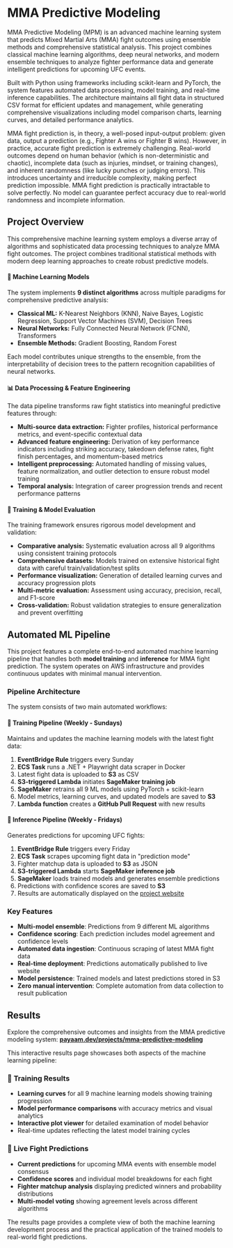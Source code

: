 # MMA Predictive Modeling

MMA Predictive Modeling (MPM) is an advanced machine learning system that predicts Mixed Martial Arts (MMA) fight outcomes using ensemble methods and comprehensive statistical analysis. This project combines classical machine learning algorithms, deep neural networks, and modern ensemble techniques to analyze fighter performance data and generate intelligent predictions for upcoming UFC events.

Built with Python using frameworks including scikit-learn and PyTorch, the system features automated data processing, model training, and real-time inference capabilities. The architecture maintains all fight data in structured CSV format for efficient updates and management, while generating comprehensive visualizations including model comparison charts, learning curves, and detailed performance analytics.

MMA fight prediction is, in theory, a well-posed input-output problem: given data, output a prediction (e.g., Fighter A wins or Fighter B wins). However, in practice, accurate fight prediction is extremely challenging. Real-world outcomes depend on human behavior (which is non-deterministic and chaotic), incomplete data (such as injuries, mindset, or training changes), and inherent randomness (like lucky punches or judging errors). This introduces uncertainty and irreducible complexity, making perfect prediction impossible. MMA fight prediction is practically intractable to solve perfectly. No model can guarantee perfect accuracy due to real-world randomness and incomplete information.

## Project Overview

This comprehensive machine learning system employs a diverse array of algorithms and sophisticated data processing techniques to analyze MMA fight outcomes. The project combines traditional statistical methods with modern deep learning approaches to create robust predictive models.

#### 🧠 **Machine Learning Models**

The system implements **9 distinct algorithms** across multiple paradigms for comprehensive predictive analysis:

- **Classical ML:** K-Nearest Neighbors (KNN), Naive Bayes, Logistic Regression, Support Vector Machines (SVM), Decision Trees
- **Neural Networks:** Fully Connected Neural Network (FCNN), Transformers
- **Ensemble Methods:** Gradient Boosting, Random Forest

Each model contributes unique strengths to the ensemble, from the interpretability of decision trees to the pattern recognition capabilities of neural networks.

#### 📊 **Data Processing & Feature Engineering**

The data pipeline transforms raw fight statistics into meaningful predictive features through:

- **Multi-source data extraction:** Fighter profiles, historical performance metrics, and event-specific contextual data
- **Advanced feature engineering:** Derivation of key performance indicators including striking accuracy, takedown defense rates, fight finish percentages, and momentum-based metrics
- **Intelligent preprocessing:** Automated handling of missing values, feature normalization, and outlier detection to ensure robust model training
- **Temporal analysis:** Integration of career progression trends and recent performance patterns

#### 🎯 **Training & Model Evaluation**

The training framework ensures rigorous model development and validation:

- **Comparative analysis:** Systematic evaluation across all 9 algorithms using consistent training protocols
- **Comprehensive datasets:** Models trained on extensive historical fight data with careful train/validation/test splits
- **Performance visualization:** Generation of detailed learning curves and accuracy progression plots
- **Multi-metric evaluation:** Assessment using accuracy, precision, recall, and F1-score
- **Cross-validation:** Robust validation strategies to ensure generalization and prevent overfitting

## Automated ML Pipeline

This project features a complete end-to-end automated machine learning pipeline that handles both **model training** and **inference** for MMA fight prediction. The system operates on AWS infrastructure and provides continuous updates with minimal manual intervention.

### Pipeline Architecture

The system consists of two main automated workflows:

#### 🔄 **Training Pipeline** (Weekly - Sundays)

Maintains and updates the machine learning models with the latest fight data:

1. **EventBridge Rule** triggers every Sunday
2. **ECS Task** runs a .NET + Playwright data scraper in Docker
3. Latest fight data is uploaded to **S3** as CSV
4. **S3-triggered Lambda** initiates **SageMaker training job**
5. **SageMaker** retrains all 9 ML models using PyTorch + scikit-learn
6. Model metrics, learning curves, and updated models are saved to **S3**
7. **Lambda function** creates a **GitHub Pull Request** with new results

#### 🎯 **Inference Pipeline** (Weekly - Fridays)

Generates predictions for upcoming UFC fights:

1. **EventBridge Rule** triggers every Friday
2. **ECS Task** scrapes upcoming fight data in "prediction mode"
3. Fighter matchup data is uploaded to **S3** as JSON
4. **S3-triggered Lambda** starts **SageMaker inference job**
5. **SageMaker** loads trained models and generates ensemble predictions
6. Predictions with confidence scores are saved to **S3**
7. Results are automatically displayed on the [project website](https://payaam.dev/projects/mma-predictive-modeling)

### Key Features

- **Multi-model ensemble**: Predictions from 9 different ML algorithms
- **Confidence scoring**: Each prediction includes model agreement and confidence levels
- **Automated data ingestion**: Continuous scraping of latest MMA fight data
- **Real-time deployment**: Predictions automatically published to live website
- **Model persistence**: Trained models and latest predictions stored in S3
- **Zero manual intervention**: Complete automation from data collection to result publication

## Results

Explore the comprehensive outcomes and insights from the MMA predictive modeling system: [**payaam.dev/projects/mma-predictive-modeling**](https://payaam.dev/projects/mma-predictive-modeling)

This interactive results page showcases both aspects of the machine learning pipeline:

### 🤖 **Training Results**

- **Learning curves** for all 9 machine learning models showing training progression
- **Model performance comparisons** with accuracy metrics and visual analytics
- **Interactive plot viewer** for detailed examination of model behavior
- Real-time updates reflecting the latest model training cycles

### 🥊 **Live Fight Predictions**

- **Current predictions** for upcoming MMA events with ensemble model consensus
- **Confidence scores** and individual model breakdowns for each fight
- **Fighter matchup analysis** displaying predicted winners and probability distributions
- **Multi-model voting** showing agreement levels across different algorithms

The results page provides a complete view of both the machine learning development process and the practical application of the trained models to real-world fight predictions.
